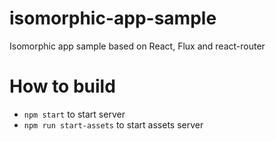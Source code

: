 # isomorphic-app-sample
Isomorphic app sample based on React, Flux and react-router

# How to build
* `npm start` to start server
* `npm run start-assets` to start assets server